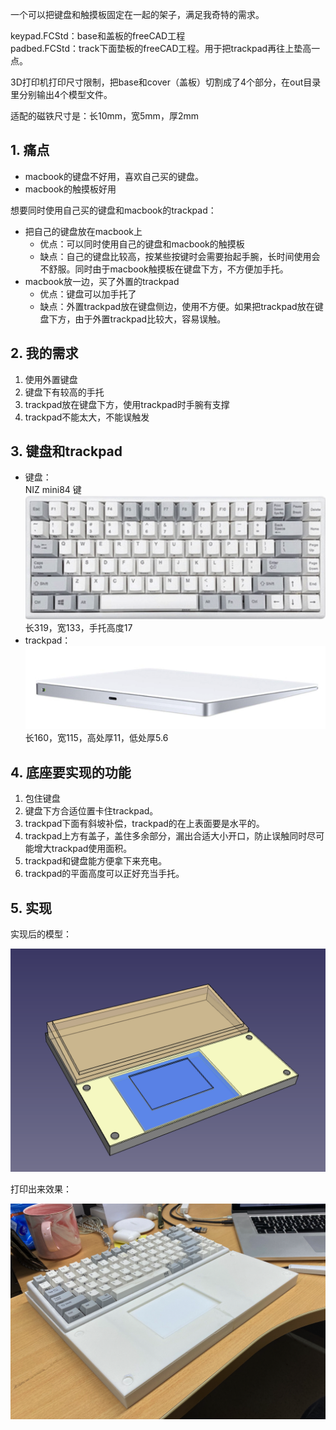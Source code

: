 

一个可以把键盘和触摸板固定在一起的架子，满足我奇特的需求。

keypad.FCStd：base和盖板的freeCAD工程  
padbed.FCStd：track下面垫板的freeCAD工程。用于把trackpad再往上垫高一点。  

3D打印机打印尺寸限制，把base和cover（盖板）切割成了4个部分，在out目录里分别输出4个模型文件。

适配的磁铁尺寸是：长10mm，宽5mm，厚2mm

## 1. 痛点

* macbook的键盘不好用，喜欢自己买的键盘。
* macbook的触摸板好用

想要同时使用自己买的键盘和macbook的trackpad：
* 把自己的键盘放在macbook上
  * 优点：可以同时使用自己的键盘和macbook的触摸板
  * 缺点：自己的键盘比较高，按某些按键时会需要抬起手腕，长时间使用会不舒服。同时由于macbook触摸板在键盘下方，不方便加手托。
* macbook放一边，买了外置的trackpad
  * 优点：键盘可以加手托了
  * 缺点：外置trackpad放在键盘侧边，使用不方便。如果把trackpad放在键盘下方，由于外置trackpad比较大，容易误触。

## 2. 我的需求

1. 使用外置键盘
2. 键盘下有较高的手托
3. trackpad放在键盘下方，使用trackpad时手腕有支撑
4. trackpad不能太大，不能误触发

## 3. 键盘和trackpad

* 键盘：  
  NIZ mini84 键  
  ![nizmini84.png](https://github.com/nicekwell/keypad/raw/master/img/nizmini84.png)  
  长319，宽133，手托高度17
* trackpad：  
  ![trackpad.png](https://github.com/nicekwell/keypad/raw/master/img/trackpad.png)  
  长160，宽115，高处厚11，低处厚5.6

## 4. 底座要实现的功能

1. 包住键盘
2. 键盘下方合适位置卡住trackpad。
3. trackpad下面有斜坡补偿，trackpad的在上表面要是水平的。
4. trackpad上方有盖子，盖住多余部分，漏出合适大小开口，防止误触同时尽可能增大trackpad使用面积。
5. trackpad和键盘能方便拿下来充电。
6. trackpad的平面高度可以正好充当手托。

## 5. 实现

实现后的模型：

![done.png](https://github.com/nicekwell/keypad/raw/master/img/done.png)

打印出来效果：

![done_1.png](https://github.com/nicekwell/keypad/raw/master/img/done_1.png)

